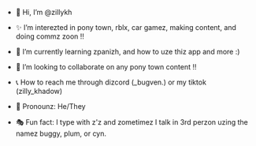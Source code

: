 - 👋 Hi, I’m @zillykh

  
- ✨ I’m interezted in pony town, rblx, car gamez, making content, and doing commz zoon !!

  
- 🌱 I’m currently learning zpanizh, and how to uze thiz app and more :)

  
- 💞️ I’m looking to collaborate on any pony town content !!

  
- 📞 How to reach me through dizcord (_bugven.) or my tiktok (zilly_khadow)

  
- 🧶 Pronounz: He/They

  
- 🎭 Fun fact: I type with z'z and zometimez I talk in 3rd perzon uzing the namez
buggy, plum, or cyn.

<!---
zillykh/zillykh is a ✨ special ✨ repository because its `README.md` (this file) appears on your GitHub profile.
You can click the Preview link to take a look at your changes.
--->
